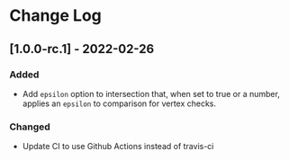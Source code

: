# Change Log

## [1.0.0-rc.1] - 2022-02-26

### Added

- Add `epsilon` option to intersection that, when set to true or a number, applies
  an `epsilon` to comparison for vertex checks.

### Changed

- Update CI to use Github Actions instead of travis-ci
